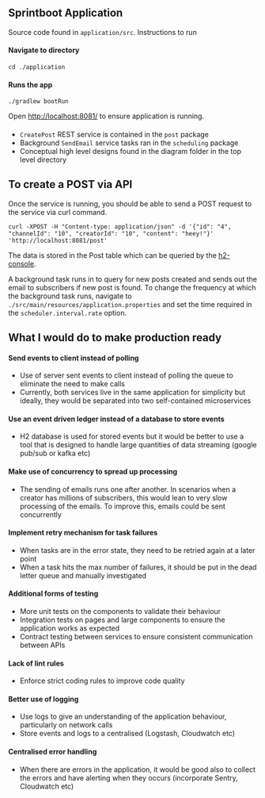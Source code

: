 ## Sprintboot Application

Source code found in `application/src`. Instructions to run

#### Navigate to directory
`cd ./application`

#### Runs the app
`./gradlew bootRun`

Open [http://localhost:8081/](http://localhost:8081/) to ensure application is running.

#### 
- `CreatePost` REST service is contained in the `post` package
- Background `SendEmail` service tasks ran in the `scheduling` package
- Conceptual high level designs found in the diagram folder in the top level directory

## To create a POST via API 
Once the service is running, you should be able to send a POST request to the service via curl command.

`curl -XPOST -H "Content-type: application/json" -d '{"id": "4", "channelId": "10", "creatorId": "10", "content": "heey!"}' 'http://localhost:8081/post'`

The data is stored in the Post table which can be queried by the [h2-console](http://localhost:8081/h2-console/login.jsp). 

A background task runs in to query for new posts created and sends out the email to subscribers if new post is found.
To change the frequency at which the background task runs, navigate to `./src/main/resources/application.properties` and set the time required in the `scheduler.interval.rate` option.

## What I would do to make production ready
#### Send events to client instead of polling
- Use of server sent events to client instead of polling the queue to eliminate the need to make calls
- Currently, both services live in the same application for simplicity but ideally, they would be separated into two self-contained microservices
#### Use an event driven ledger instead of a database to store events
- H2 database is used for stored events but it would be better to use a tool that is designed to handle large quantities of data streaming (google pub/sub or kafka etc)
#### Make use of concurrency to spread up processing
- The sending of emails runs one after another. In scenarios when a creator has millions of subscribers, this would lean to very slow processing of the emails. To improve this, emails could be sent concurrently
#### Implement retry mechanism for task failures
- When tasks are in the error state, they need to be retried again at a later point
- When a task hits the max number of failures, it should be put in the dead letter queue and manually investigated
#### Additional forms of testing
- More unit tests on the components to validate their behaviour
- Integration tests on pages and large components to ensure the application works as expected
- Contract testing between services to ensure consistent communication between APIs
#### Lack of lint rules
- Enforce strict coding rules to improve code quality
#### Better use of logging
- Use logs to give an understanding of the application behaviour, particularly on network calls
- Store events and logs to a centralised (Logstash, Cloudwatch etc)
#### Centralised error handling
- When there are errors in the application, it would be good also to collect the errors and have alerting when they occurs (incorporate Sentry, Cloudwatch etc)

